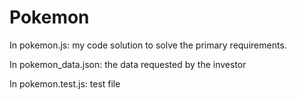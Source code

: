 # Pokemon
In pokemon.js: my code solution to solve the primary requirements.

In pokemon_data.json: the data requested by the investor

In pokemon.test.js: test file
